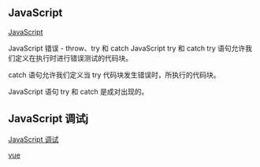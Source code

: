 ## JavaScript 
[JavaScript](https://www.runoob.com/js/js-errors.html)

JavaScript 错误 - throw、try 和 catch
JavaScript try 和 catch
try 语句允许我们定义在执行时进行错误测试的代码块。

catch 语句允许我们定义当 try 代码块发生错误时，所执行的代码块。

JavaScript 语句 try 和 catch 是成对出现的。

## JavaScript 调试j

[JavaScript 调试](https://www.runoob.com/js/js-debugging.html)

[vue](https://vuejs.org/)